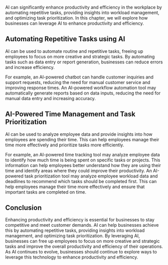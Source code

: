 
AI can significantly enhance productivity and efficiency in the workplace by automating repetitive tasks, providing insights into workload management, and optimizing task prioritization. In this chapter, we will explore how businesses can leverage AI to enhance productivity and efficiency.

Automating Repetitive Tasks using AI
------------------------------------

AI can be used to automate routine and repetitive tasks, freeing up employees to focus on more creative and strategic tasks. By automating tasks such as data entry or report generation, businesses can reduce errors and increase efficiency.

For example, an AI-powered chatbot can handle customer inquiries and support requests, reducing the need for manual customer service and improving response times. An AI-powered workflow automation tool may automatically generate reports based on data inputs, reducing the need for manual data entry and increasing accuracy.

AI-Powered Time Management and Task Prioritization
--------------------------------------------------

AI can be used to analyze employee data and provide insights into how employees are spending their time. This can help employees manage their time more effectively and prioritize tasks more efficiently.

For example, an AI-powered time tracking tool may analyze employee data to identify how much time is being spent on specific tasks or projects. This information can help employees better understand how they are using their time and identify areas where they could improve their productivity. An AI-powered task prioritization tool may analyze employee workload data and deadlines to recommend which tasks should be completed first. This can help employees manage their time more effectively and ensure that important tasks are completed on time.

Conclusion
----------

Enhancing productivity and efficiency is essential for businesses to stay competitive and meet customer demands. AI can help businesses achieve this by automating repetitive tasks, providing insights into workload management, and optimizing task prioritization. By leveraging AI, businesses can free up employees to focus on more creative and strategic tasks and improve the overall productivity and efficiency of their operations. As AI continues to evolve, businesses should continue to explore ways to leverage this technology to enhance productivity and efficiency.
